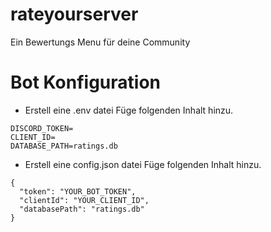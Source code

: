 # rateyourserver
Ein Bewertungs Menu für deine Community


# Bot Konfiguration

- Erstell eine .env datei 
Füge folgenden Inhalt hinzu.

```
DISCORD_TOKEN=
CLIENT_ID=
DATABASE_PATH=ratings.db
```

- Erstell eine config.json datei
Füge folgenden Inhalt hinzu.

```
{
  "token": "YOUR_BOT_TOKEN",
  "clientId": "YOUR_CLIENT_ID",
  "databasePath": "ratings.db"
}
```
